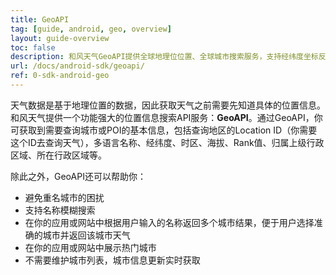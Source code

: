 ```yaml
---
title: GeoAPI
tag: [guide, android, geo, overview]
layout: guide-overview
toc: false
description: 和风天气GeoAPI提供全球地理位位置、全球城市搜索服务，支持经纬度坐标反查、多语言、模糊搜索等功能。
url: /docs/android-sdk/geoapi/
ref: 0-sdk-android-geo
---
```


天气数据是基于地理位置的数据，因此获取天气之前需要先知道具体的位置信息。和风天气提供一个功能强大的位置信息搜索API服务：**GeoAPI**。通过GeoAPI，你可获取到需要查询城市或POI的基本信息，包括查询地区的Location ID（你需要这个ID去查询天气），多语言名称、经纬度、时区、海拔、Rank值、归属上级行政区域、所在行政区域等。

除此之外，GeoAPI还可以帮助你：

- 避免重名城市的困扰
- 支持名称模糊搜索
- 在你的应用或网站中根据用户输入的名称返回多个城市结果，便于用户选择准确的城市并返回该城市天气
- 在你的应用或网站中展示热门城市
- 不需要维护城市列表，城市信息更新实时获取  